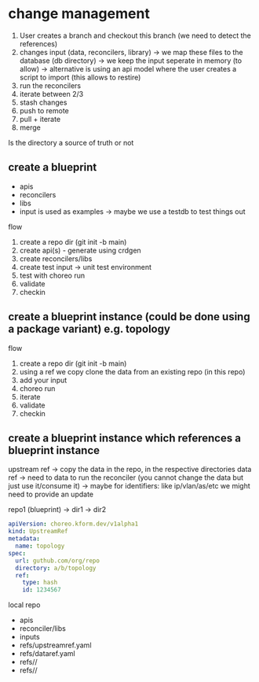 # change management

1. User creates a branch and checkout this branch (we need to detect the references)
2. changes input (data, reconcilers, library) -> we map these files to the database (db directory)
    -> we keep the input seperate in memory (to allow)
    -> alternative is using an api model where the user creates a script to import (this allows to restire)
3. run the reconcilers
4. iterate between 2/3
5. stash changes
6. push to remote
7. pull + iterate
6. merge 


Is the directory a source of truth or not

## create a blueprint

- apis
- reconcilers
- libs
- input is used as examples -> maybe we use a testdb to test things out

flow
1. create a repo dir (git init -b main)
2. create api(s) - generate using crdgen
3. create reconcilers/libs
4. create test input -> unit test environment 
5. test with choreo run
6. validate
7. checkin

## create a blueprint instance (could be done using a package variant) e.g. topology

flow
1. create a repo dir (git init -b main)
2. using a ref we copy clone the data from an existing repo (in this repo)
3. add your input
4. choreo run
5. iterate
6. validate
7. checkin

## create a blueprint instance which references a blueprint instance

upstream ref -> copy the data in the repo, in the respective directories
data ref -> need to data to run the reconciler (you cannot change the data but just use it/consume it)
    -> maybe for identifiers: like ip/vlan/as/etc we might need to provide an update

repo1 (blueprint)
-> dir1
-> dir2


```yaml
apiVersion: choreo.kform.dev/v1alpha1
kind: UpstreamRef
metadata:
  name: topology
spec:
  url: guthub.com/org/repo
  directory: a/b/topology
  ref:
    type: hash
    id: 1234567
```

local repo
- apis
- reconciler/libs
- inputs
- refs/upstreamref.yaml
- refs/dataref.yaml
- refs/<repo>/
- refs/<repo>/
